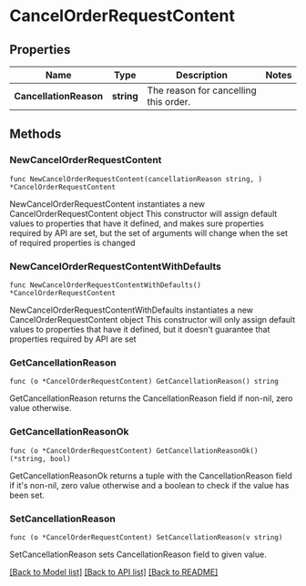 # CancelOrderRequestContent

## Properties

Name | Type | Description | Notes
------------ | ------------- | ------------- | -------------
**CancellationReason** | **string** | The reason for cancelling this order. | 

## Methods

### NewCancelOrderRequestContent

`func NewCancelOrderRequestContent(cancellationReason string, ) *CancelOrderRequestContent`

NewCancelOrderRequestContent instantiates a new CancelOrderRequestContent object
This constructor will assign default values to properties that have it defined,
and makes sure properties required by API are set, but the set of arguments
will change when the set of required properties is changed

### NewCancelOrderRequestContentWithDefaults

`func NewCancelOrderRequestContentWithDefaults() *CancelOrderRequestContent`

NewCancelOrderRequestContentWithDefaults instantiates a new CancelOrderRequestContent object
This constructor will only assign default values to properties that have it defined,
but it doesn't guarantee that properties required by API are set

### GetCancellationReason

`func (o *CancelOrderRequestContent) GetCancellationReason() string`

GetCancellationReason returns the CancellationReason field if non-nil, zero value otherwise.

### GetCancellationReasonOk

`func (o *CancelOrderRequestContent) GetCancellationReasonOk() (*string, bool)`

GetCancellationReasonOk returns a tuple with the CancellationReason field if it's non-nil, zero value otherwise
and a boolean to check if the value has been set.

### SetCancellationReason

`func (o *CancelOrderRequestContent) SetCancellationReason(v string)`

SetCancellationReason sets CancellationReason field to given value.



[[Back to Model list]](../README.md#documentation-for-models) [[Back to API list]](../README.md#documentation-for-api-endpoints) [[Back to README]](../README.md)


